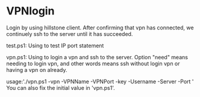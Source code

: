 # VPNlogin
Login by using hillstone client. After confirming that vpn has connected, we continuely ssh to the server until it has succeeded.

test.ps1: Using to test IP port statement

vpn.ps1: Using to login a vpn and ssh to the server. Option "need" means needing to login vpn, and other words means ssh without login vpn or having a vpn on already.

usage:'./vpn.ps1 -vpn  -VPNName  -VPNPort  -key  -Username  -Server  -Port ' You can also fix the initial value in 'vpn.ps1'.
